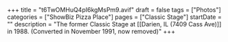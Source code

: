 +++
title = "t6TwOMHuQ4pI6kgMsPm9.avif"
draft = false
tags = ["Photos"]
categories = ["ShowBiz Pizza Place"]
pages = ["Classic Stage"]
startDate = ""
description = "The former Classic Stage at [[Darien, IL (7409 Cass Ave)]] in 1988. (Converted in November 1991, now removed)"
+++
